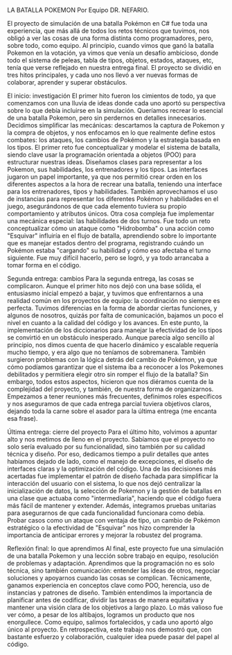 LA BATALLA POKEMON
Por Equipo DR. NEFARIO.

El proyecto de simulación de una batalla Pokémon en C# fue toda una experiencia, que más allá de todos los retos técnicos que tuvimos, nos obligó a ver las cosas de una forma distinta como programadores, pero, sobre todo, como equipo. Al principio, cuando vimos que ganó la batalla Pokemon en la votación, ya vimos que venía un desafío ambicioso, donde todo el sistema de peleas, tabla de tipos, objetos, estados, ataques, etc, tenía que verse reflejado en nuestra entrega final. El proyecto se dividió en tres hitos principales, y cada uno nos llevó a ver nuevas formas de colaborar, aprender y superar obstáculos.

El inicio: investigación
El primer hito fueron los cimientos de todo, ya que comenzamos con una lluvia de ideas donde cada uno aportó su perspectiva sobre lo que debía incluirse en la simulación. Queríamos recrear lo esencial de una batalla Pokemon, pero sin perdernos en detalles innecesarios. Decidimos simplificar las mecánicas: descartamos la captura de Pokemon y la compra de objetos, y nos enfocamos en lo que realmente define estos combates: los ataques, los cambios de Pokémon y la estrategia basada en los tipos.
El primer reto fue conceptualizar y modelar el sistema de batalla, siendo clave usar la programación orientada a objetos (POO) para estructurar nuestras ideas. Diseñamos clases para representar a los Pokemon, sus habilidades, los entrenadores y los tipos. Las interfaces jugaron un papel importante, ya que nos permitió crear orden en los diferentes aspectos a la hora de recrear una batalla, teniendo una interface para los entrenadores, tipos y habilidades. También aprovechamos el uso de instancias para representar los diferentes Pokémon y habilidades en el juego, asegurándonos de que cada elemento tuviera su propio comportamiento y atributos únicos.
Otra cosa compleja fue implementar una mecánica especial: las habilidades de dos turnos. Fue todo un reto conceptualizar cómo un ataque como "Hidrobomba" o una acción como "Esquivar" influiría en el flujo de batalla, aprendiendo sobre lo importante que es manejar estados dentro del programa, registrando cuándo un Pokémon estaba "cargando" su habilidad y cómo eso afectaba el turno siguiente. Fue muy difícil hacerlo, pero se logró, y ya todo arrancaba a tomar forma en el código.

Segunda entrega: cambios
Para la segunda entrega, las cosas se complicaron. Aunque el primer hito nos dejó con una base sólida, el entusiasmo inicial empezó a bajar, y tuvimos que enfrentarnos a una realidad común en los proyectos de equipo: la coordinación no siempre es perfecta. Tuvimos diferencias en la forma de abordar ciertas funciones, y algunos de nosotros, quizás por falta de comunicación, bajamos un poco el nivel en cuanto a la calidad del código y los avances.
En este punto, la implementación de los diccionarios para manejar la efectividad de los tipos se convirtió en un obstáculo inesperado. Aunque parecía algo sencillo al principio, nos dimos cuenta de que hacerlo dinámico y escalable requería mucho tiempo, y era algo que no teníamos de sobremanera. También surgieron problemas con la lógica detrás del cambio de Pokémon, ya que cómo podíamos garantizar que el sistema iba a reconocer a los Pokemones debilitados y permitiera elegir otro sin romper el flujo de la batalla?
Sin embargo, todos estos aspectos, hicieron que nos diéramos cuenta de la complejidad del proyecto, y también, de nuestra forma de organizarnos. Empezamos a tener reuniones más frecuentes, definimos roles específicos y nos aseguramos de que cada entrega parcial tuviera objetivos claros, dejando toda la carne sobre el asador para la última entrega (me encanta esa frase).

Última entrega: cierre del proyecto
Para el último hito, volvimos a apuntar alto y nos metimos de lleno en el proyecto. Sabíamos que el proyecto no solo sería evaluado por su funcionalidad, sino también por su calidad técnica y diseño. Por eso, dedicamos tiempo a pulir detalles que antes habíamos dejado de lado, como el manejo de excepciones, el diseño de interfaces claras y la optimización del código.
Una de las decisiones más acertadas fue implementar el patrón de diseño fachada para simplificar la interacción del usuario con el sistema, lo que nos dejó centralizar la inicialización de datos, la selección de Pokemon y la gestión de batallas en una clase que actuaba como "intermediaria", haciendo que el código fuera más fácil de mantener y extender.
Además, integramos pruebas unitarias para asegurarnos de que cada funcionalidad funcionara como debía. Probar casos como un ataque con ventaja de tipo, un cambio de Pokémon estratégico o la efectividad de "Esquivar" nos hizo comprender la importancia de anticipar errores y mejorar la robustez del programa.

Reflexión final: lo que aprendimos
Al final, este proyecto fue una simulación de una batalla Pokemon y una lección sobre trabajo en equipo, resolución de problemas y adaptación. Aprendimos que la programación no es solo técnica, sino también comunicación: entender las ideas de otros, negociar soluciones y apoyarnos cuando las cosas se complican.
Técnicamente, ganamos experiencia en conceptos clave como POO, herencia, uso de instancias y patrones de diseño. También entendimos la importancia de planificar antes de codificar, dividir las tareas de manera equitativa y mantener una visión clara de los objetivos a largo plazo.
Lo más valioso fue ver cómo, a pesar de los altibajos, logramos un producto que nos enorgullece. Como equipo, salimos fortalecidos, y cada uno aportó algo único al proyecto. En retrospectiva, este trabajo nos demostró que, con bastante esfuerzo y colaboración, cualquier idea puede pasar del papel al código.
